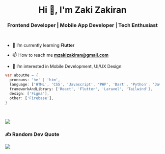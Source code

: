 <h1 align="center">Hi 👋, I'm Zaki Zakiran</h1>
<h3 align="center">Frontend Developer | Mobile App Developer | Tech Enthusiast</h3>

<br>

- 🌱 I’m currently learning **Flutter**

- 📫 How to reach me **mzakizakiran@gmail.com**

- 👀 I’m interested in Mobile Development, UI/UX Design

```dart
var aboutMe = {
  pronouns: 'he' | 'him',
  language: ['HTML', 'CSS', 'Javascript', 'PHP', 'Dart', 'Python', 'Java', 'Kotlin'],
  frameworkAndLibrary: ['React', 'Flutter', 'Laravel', 'Tailwind'],
  design: ['Figma'],
  other: ['Firebase'],
}
```

<br>
              
![](https://github-readme-stats.vercel.app/api/top-langs/?username=zakizakiran&theme=dark&hide_border=false&include_all_commits=false&count_private=false&layout=compact)

### ✍️ Random Dev Quote
![](https://quotes-github-readme.vercel.app/api?type=horizontal&theme=tokyonight)

